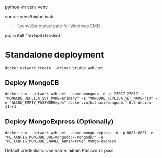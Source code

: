 python -m venv venv


source venv/bin/activate

> .\venv\Scripts\activate for Windows CMD

pip install "fastapi[standard]


# Standalone deployment

```
docker network create --driver bridge web-net
```

## Deploy MongoDB

```
docker run --network web-net --name mongodb -d -p 27017:27017 -e "MONGODB_REPLICA_SET_MODE=primary" -e "MONGODB_REPLICA_SET_NAME=rs0" -e "ALLOW_EMPTY_PASSWORD=yes" docker.io/bitnami/mongodb:7.0.5-debian-11-r1
```

## Deploy MongoExpress (Optionally)

```
docker run --network web-net --name mongo-express -d -p 8081:8081 -e "ME_CONFIG_MONGODB_URL=mongodb://mongodb/" -e "ME_CONFIG_MONGODB_ENABLE_ADMIN=true" mongo-express
```

Default credentials:
Username: admin
Password: pass